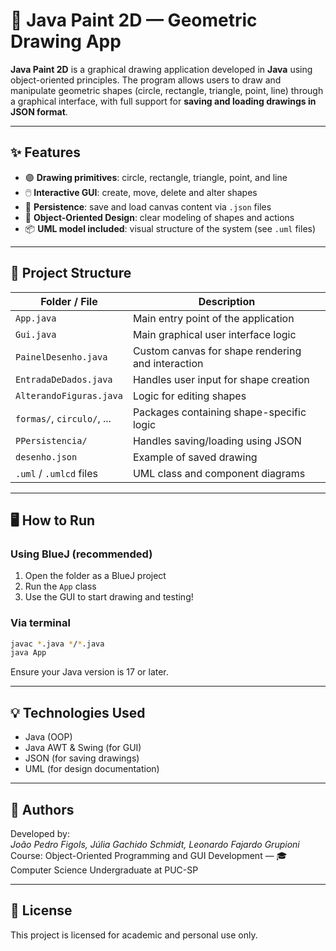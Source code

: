 # 🎨 Java Paint 2D — Geometric Drawing App

**Java Paint 2D** is a graphical drawing application developed in **Java** using object-oriented principles. The program allows users to draw and manipulate geometric shapes (circle, rectangle, triangle, point, line) through a graphical interface, with full support for **saving and loading drawings in JSON format**.

---

## ✨ Features

- 🟣 **Drawing primitives**: circle, rectangle, triangle, point, and line  
- 🖱️ **Interactive GUI**: create, move, delete and alter shapes  
- 💾 **Persistence**: save and load canvas content via `.json` files  
- 🧱 **Object-Oriented Design**: clear modeling of shapes and actions  
- 📦 **UML model included**: visual structure of the system (see `.uml` files)

---

## 📁 Project Structure

| Folder / File               | Description |
|-----------------------------|-------------|
| `App.java`                  | Main entry point of the application |
| `Gui.java`                  | Main graphical user interface logic |
| `PainelDesenho.java`        | Custom canvas for shape rendering and interaction |
| `EntradaDeDados.java`       | Handles user input for shape creation |
| `AlterandoFiguras.java`     | Logic for editing shapes |
| `formas/`, `circulo/`, ...  | Packages containing shape-specific logic |
| `PPersistencia/`            | Handles saving/loading using JSON |
| `desenho.json`              | Example of saved drawing |
| `.uml` / `.umlcd` files     | UML class and component diagrams |

---

## 🖥 How to Run

### Using BlueJ (recommended)

1. Open the folder as a BlueJ project  
2. Run the `App` class  
3. Use the GUI to start drawing and testing!

### Via terminal

```bash
javac *.java */*.java
java App
```

Ensure your Java version is 17 or later.

---

## 💡 Technologies Used

- Java (OOP)
- Java AWT & Swing (for GUI)
- JSON (for saving drawings)
- UML (for design documentation)

---

## 👥 Authors

Developed by:  
*João Pedro Figols, Júlia Gachido Schmidt, Leonardo Fajardo Grupioni*  
Course: Object-Oriented Programming and GUI Development — 🎓 Computer Science Undergraduate at PUC-SP

---

## 📄 License

This project is licensed for academic and personal use only.
